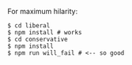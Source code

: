 For maximum hilarity:

    $ cd liberal
    $ npm install # works
    $ cd conservative
    $ npm install
    $ npm run will_fail # <-- so good
